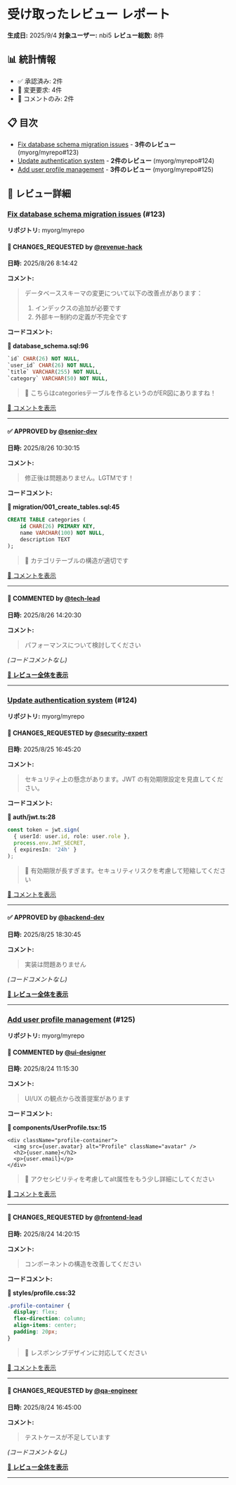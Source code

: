 # 受け取ったレビュー レポート

**生成日:** 2025/9/4
**対象ユーザー:** nbi5
**レビュー総数:** 8件

## 📊 統計情報

- ✅ 承認済み: 2件
- 🔄 変更要求: 4件
- 💬 コメントのみ: 2件

## 📋 目次

- [Fix database schema migration issues](#pr-myorg-myrepo-123) - **3件のレビュー** (myorg/myrepo#123)
- [Update authentication system](#pr-myorg-myrepo-124) - **2件のレビュー** (myorg/myrepo#124)
- [Add user profile management](#pr-myorg-myrepo-125) - **3件のレビュー** (myorg/myrepo#125)

## 📝 レビュー詳細

### <a id="pr-myorg-myrepo-123"></a>[Fix database schema migration issues](https://github.com/myorg/myrepo/pull/123) (#123)

**リポジトリ:** myorg/myrepo

#### 🔄 CHANGES_REQUESTED by [@revenue-hack](https://github.com/revenue-hack)

**日時:** 2025/8/26 8:14:42

**コメント:**
> データベーススキーマの変更について以下の改善点があります：
> 1. インデックスの追加が必要です
> 2. 外部キー制約の定義が不完全です

**コードコメント:**

**📁 database_schema.sql:96**

```sql
`id` CHAR(26) NOT NULL,
`user_id` CHAR(26) NOT NULL,
`title` VARCHAR(255) NOT NULL,
`category` VARCHAR(50) NOT NULL,
```

> 💬 こちらはcategoriesテーブルを作るというのがER図にありますね！

[🔗 コメントを表示](https://github.com/myorg/myrepo/pull/123#discussion_r123456)

---

#### ✅ APPROVED by [@senior-dev](https://github.com/senior-dev)

**日時:** 2025/8/26 10:30:15

**コメント:**
> 修正後は問題ありません。LGTMです！

**コードコメント:**

**📁 migration/001_create_tables.sql:45**

```sql
CREATE TABLE categories (
    id CHAR(26) PRIMARY KEY,
    name VARCHAR(100) NOT NULL,
    description TEXT
);
```

> 💬 カテゴリテーブルの構造が適切です

[🔗 コメントを表示](https://github.com/myorg/myrepo/pull/123#discussion_r123457)

---

#### 💬 COMMENTED by [@tech-lead](https://github.com/tech-lead)

**日時:** 2025/8/26 14:20:30

**コメント:**
> パフォーマンスについて検討してください

_(コードコメントなし)_

**[📖 レビュー全体を表示](https://github.com/myorg/myrepo/pull/123#pullrequestreview-123)**

---

### <a id="pr-myorg-myrepo-124"></a>[Update authentication system](https://github.com/myorg/myrepo/pull/124) (#124)

**リポジトリ:** myorg/myrepo

#### 🔄 CHANGES_REQUESTED by [@security-expert](https://github.com/security-expert)

**日時:** 2025/8/25 16:45:20

**コメント:**
> セキュリティ上の懸念があります。JWT の有効期限設定を見直してください。

**コードコメント:**

**📁 auth/jwt.ts:28**

```typescript
const token = jwt.sign(
  { userId: user.id, role: user.role },
  process.env.JWT_SECRET,
  { expiresIn: '24h' }
);
```

> 💬 有効期限が長すぎます。セキュリティリスクを考慮して短縮してください

[🔗 コメントを表示](https://github.com/myorg/myrepo/pull/124#discussion_r123458)

---

#### ✅ APPROVED by [@backend-dev](https://github.com/backend-dev)

**日時:** 2025/8/25 18:30:45

**コメント:**
> 実装は問題ありません

_(コードコメントなし)_

**[📖 レビュー全体を表示](https://github.com/myorg/myrepo/pull/124#pullrequestreview-124)**

---

### <a id="pr-myorg-myrepo-125"></a>[Add user profile management](https://github.com/myorg/myrepo/pull/125) (#125)

**リポジトリ:** myorg/myrepo

#### 💬 COMMENTED by [@ui-designer](https://github.com/ui-designer)

**日時:** 2025/8/24 11:15:30

**コメント:**
> UI/UX の観点から改善提案があります

**コードコメント:**

**📁 components/UserProfile.tsx:15**

```tsx
<div className="profile-container">
  <img src={user.avatar} alt="Profile" className="avatar" />
  <h2>{user.name}</h2>
  <p>{user.email}</p>
</div>
```

> 💬 アクセシビリティを考慮してalt属性をもう少し詳細にしてください

[🔗 コメントを表示](https://github.com/myorg/myrepo/pull/125#discussion_r123459)

---

#### 🔄 CHANGES_REQUESTED by [@frontend-lead](https://github.com/frontend-lead)

**日時:** 2025/8/24 14:20:15

**コメント:**
> コンポーネントの構造を改善してください

**コードコメント:**

**📁 styles/profile.css:32**

```css
.profile-container {
  display: flex;
  flex-direction: column;
  align-items: center;
  padding: 20px;
}
```

> 💬 レスポンシブデザインに対応してください

[🔗 コメントを表示](https://github.com/myorg/myrepo/pull/125#discussion_r123460)

---

#### 🔄 CHANGES_REQUESTED by [@qa-engineer](https://github.com/qa-engineer)

**日時:** 2025/8/24 16:45:00

**コメント:**
> テストケースが不足しています

_(コードコメントなし)_

**[📖 レビュー全体を表示](https://github.com/myorg/myrepo/pull/125#pullrequestreview-125)**

---